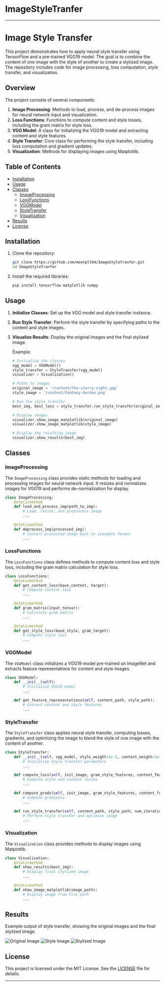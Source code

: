 # ImageStyleTranfer


---

# Image Style Transfer

This project demonstrates how to apply neural style transfer using TensorFlow and a pre-trained VGG19 model. The goal is to combine the content of one image with the style of another to create a stylized image. The repository includes code for image processing, loss computation, style transfer, and visualization.

## Overview

The project consists of several components:

1. **Image Processing**: Methods to load, process, and de-process images for neural network input and visualization.
2. **Loss Functions**: Functions to compute content and style losses, including the gram matrix for style loss.
3. **VGG Model**: A class for initializing the VGG19 model and extracting content and style features.
4. **Style Transfer**: Core class for performing the style transfer, including loss computation and gradient updates.
5. **Visualization**: Methods for displaying images using Matplotlib.

## Table of Contents

- [Installation](#installation)
- [Usage](#usage)
- [Classes](#classes)
  - [ImageProcessing](#imageprocessing)
  - [LossFunctions](#lossfunctions)
  - [VGGModel](#vggmodel)
  - [StyleTransfer](#styletransfer)
  - [Visualization](#visualization)
- [Results](#results)
- [License](#license)

## Installation

1. Clone the repository:

   ```bash
   git clone https://github.com/meetptl04/ImageStyleTranfer.git
   cd ImageStyleTranfer
   ```

2. Install the required libraries:

   ```bash
   pip install tensorflow matplotlib numpy
   ```

## Usage

1. **Initialize Classes**: Set up the VGG model and style transfer instance.

2. **Run Style Transfer**: Perform the style transfer by specifying paths to the content and style images.

3. **Visualize Results**: Display the original images and the final stylized image.

   Example:

   ```python
   # Initialize the classes
   vgg_model = VGGModel()
   style_transfer = StyleTransfer(vgg_model)
   visualizer = Visualization()

   # Paths to images
   original_image = '/content/the-starry-night.jpg'
   style_image = '/content/Fantasy-Garden.png'

   # Run the style transfer
   best_img, best_loss = style_transfer.run_style_transfer(original_image, style_image)

   # Display images
   visualizer.show_image_matplotlib(original_image)
   visualizer.show_image_matplotlib(style_image)

   # Display the resulting image
   visualizer.show_results(best_img)
   ```

## Classes

### ImageProcessing

The `ImageProcessing` class provides static methods for loading and processing images for neural network input. It resizes and normalizes images for VGG19 and performs de-normalization for display.

```python
class ImageProcessing:
    @staticmethod
    def load_and_process_img(path_to_img):
        # Load, resize, and preprocess image
        ...

    @staticmethod
    def deprocess_img(processed_img):
        # Convert processed image back to viewable format
        ...
```

### LossFunctions

The `LossFunctions` class defines methods to compute content loss and style loss, including the gram matrix calculation for style loss.

```python
class LossFunctions:
    @staticmethod
    def get_content_loss(base_content, target):
        # Compute content loss
        ...

    @staticmethod
    def gram_matrix(input_tensor):
        # Calculate gram matrix
        ...

    @staticmethod
    def get_style_loss(base_style, gram_target):
        # Compute style loss
        ...
```

### VGGModel

The `VGGModel` class initializes a VGG19 model pre-trained on ImageNet and extracts feature representations for content and style images.

```python
class VGGModel:
    def __init__(self):
        # Initialize VGG19 model
        ...

    def get_feature_representations(self, content_path, style_path):
        # Extract content and style features
        ...
```

### StyleTransfer

The `StyleTransfer` class applies neural style transfer, computing losses, gradients, and optimizing the image to blend the style of one image with the content of another.

```python
class StyleTransfer:
    def __init__(self, vgg_model, style_weight=1e-2, content_weight=1e3):
        # Initialize style transfer parameters
        ...

    def compute_loss(self, init_image, gram_style_features, content_features):
        # Compute style and content losses
        ...

    def compute_grads(self, init_image, gram_style_features, content_features):
        # Compute gradients
        ...

    def run_style_transfer(self, content_path, style_path, num_iterations=1000):
        # Perform style transfer and optimize image
        ...
```

### Visualization

The `Visualization` class provides methods to display images using Matplotlib.

```python
class Visualization:
    @staticmethod
    def show_results(best_img):
        # Display final stylized image
        ...

    @staticmethod
    def show_image_matplotlib(image_path):
        # Display image from file path
        ...
```

## Results

Example output of style transfer, showing the original images and the final stylized image.

![Original Image](https://github.com/meetptl04/ImageStyleTranfer/blob/main/the-starry-night.jpg)
![Style Image](https://github.com/meetptl04/ImageStyleTranfer/blob/main/Fantasy-Garden.png)
![Stylized Image](https://github.com/meetptl04/ImageStyleTranfer/blob/main/stylized_image.png)

## License

This project is licensed under the MIT License. See the [LICENSE](LICENSE) file for details.

---

